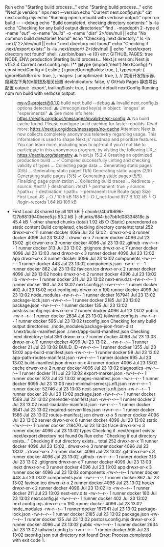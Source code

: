Run echo "Starting build process..."
  echo "Starting build process..."
  echo "Next.js version:"
  npx next --version
  echo "Current next.config.mjs:"
  cat next.config.mjs
  echo "Running npm run build with verbose output:"
  npm run build -- --debug
  echo "Build completed, checking directory contents:"
  ls -la
  echo "Checking for any build output directories:"
  find . -maxdepth 2 -type d -name "*out*" -o -name "*build*" -o -name "*dist*" 2>/dev/null || echo "No common build directories found"
  echo "Checking .next directory:"
  ls -la .next/ 2>/dev/null || echo ".next directory not found"
  echo "Checking if .next/export exists:"
  ls -la .next/export/ 2>/dev/null || echo ".next/export directory not found"
  shell: /usr/bin/bash -e {0}
  env:
    GITHUB_PAGES: true
    NODE_ENV: production
Starting build process...
Next.js version:
Next.js v15.2.4
Current next.config.mjs:
/** @type {import('next').NextConfig} */
const nextConfig = {
  eslint: {
    ignoreDuringBuilds: true,
  },
  typescript: {
    ignoreBuildErrors: true,
  },
  images: {
    unoptimized: true,
  },
  // 禁用开发指示器，隐藏左下角的n按钮及相关设置
  devIndicators: false,
  // GitHub Pages 静态导出配置
  output: 'export',
  trailingSlash: true,
}
export default nextConfig
Running npm run build with verbose output:
> my-v0-project@0.1.0 build
> next build --debug
 ⚠ Invalid next.config.js options detected: 
 ⚠     Unrecognized key(s) in object: 'images' at "experimental"
 ⚠ See more info here: https://nextjs.org/docs/messages/invalid-next-config
⚠ No build cache found. Please configure build caching for faster rebuilds. Read more: https://nextjs.org/docs/messages/no-cache
Attention: Next.js now collects completely anonymous telemetry regarding usage.
This information is used to shape Next.js' roadmap and prioritize features.
You can learn more, including how to opt-out if you'd not like to participate in this anonymous program, by visiting the following URL:
https://nextjs.org/telemetry
   ▲ Next.js 15.2.4
   Creating an optimized production build ...
 ✓ Compiled successfully
   Linting and checking validity of types ...
   Collecting page data ...
   Generating static pages (0/5) ...
   Generating static pages (1/5) 
   Generating static pages (2/5) 
   Generating static pages (3/5) 
 ✓ Generating static pages (5/5)
   Finalizing page optimization ...
   Collecting build traces ...
Redirects
┌ source: /test1/
├ destination: /test1
└ permanent: true
┌ source: /:path+/
├ destination: /:path+
└ permanent: true
Route (app)                                 Size  First Load JS
┌ ○ /                                    10.5 kB         118 kB
├ ○ /_not-found                            977 B         102 kB
└ ○ /login-records                       1.64 kB         109 kB
+ First Load JS shared by all             101 kB
  ├ chunks/4bd1b696-f27b9813940beee5.js  53.2 kB
  ├ chunks/684-bc7bb1d08334818c.js       45.4 kB
  └ other shared chunks (total)          1.92 kB
○  (Static)  prerendered as static content
Build completed, checking directory contents:
total 252
drwxr-xr-x  11 runner docker   4096 Jul 23 13:02 .
drwxr-xr-x   3 runner docker   4096 Jul 23 13:02 ..
drwxr-xr-x   7 runner docker   4096 Jul 23 13:02 .git
drwxr-xr-x   3 runner docker   4096 Jul 23 13:02 .github
-rw-r--r--   1 runner docker    313 Jul 23 13:02 .gitignore
drwxr-xr-x   7 runner docker   4096 Jul 23 13:03 .next
drwxr-xr-x   3 runner docker   4096 Jul 23 13:02 app
drwxr-xr-x   3 runner docker   4096 Jul 23 13:02 components
-rw-r--r--   1 runner docker    443 Jul 23 13:02 components.json
-rw-r--r--   1 runner docker    862 Jul 23 13:02 favicon.ico
drwxr-xr-x   2 runner docker   4096 Jul 23 13:02 hooks
drwxr-xr-x   2 runner docker   4096 Jul 23 13:02 lib
-rw-r--r--   1 runner docker    211 Jul 23 13:02 next-env.d.ts
-rw-r--r--   1 runner docker    180 Jul 23 13:02 next.config.js
-rw-r--r--   1 runner docker    402 Jul 23 13:02 next.config.mjs
drwxr-xr-x 190 runner docker   4096 Jul 23 13:02 node_modules
-rw-r--r--   1 runner docker 167941 Jul 23 13:02 package-lock.json
-rw-r--r--   1 runner docker   2185 Jul 23 13:02 package.json
-rw-r--r--   1 runner docker    135 Jul 23 13:02 postcss.config.mjs
drwxr-xr-x   2 runner docker   4096 Jul 23 13:02 public
-rw-r--r--   1 runner docker   2634 Jul 23 13:02 tailwind.config.ts
-rw-r--r--   1 runner docker    595 Jul 23 13:02 tsconfig.json
Checking for any build output directories:
./node_modules/package-json-from-dist
./.next/build-manifest.json
./.next/app-build-manifest.json
Checking .next directory:
total 356
drwxr-xr-x  7 runner docker   4096 Jul 23 13:03 .
drwxr-xr-x 11 runner docker   4096 Jul 23 13:02 ..
-rw-r--r--  1 runner docker     21 Jul 23 13:02 BUILD_ID
-rw-r--r--  1 runner docker   1355 Jul 23 13:02 app-build-manifest.json
-rw-r--r--  1 runner docker     98 Jul 23 13:02 app-path-routes-manifest.json
-rw-r--r--  1 runner docker    995 Jul 23 13:02 build-manifest.json
drwxr-xr-x  4 runner docker   4096 Jul 23 13:02 cache
drwxr-xr-x  2 runner docker   4096 Jul 23 13:02 diagnostics
-rw-r--r--  1 runner docker    111 Jul 23 13:02 export-marker.json
-rw-r--r--  1 runner docker    873 Jul 23 13:02 images-manifest.json
-rw-r--r--  1 runner docker   8095 Jul 23 13:03 next-minimal-server.js.nft.json
-rw-r--r--  1 runner docker  52746 Jul 23 13:03 next-server.js.nft.json
-rw-r--r--  1 runner docker     20 Jul 23 13:02 package.json
-rw-r--r--  1 runner docker   1568 Jul 23 13:02 prerender-manifest.json
-rw-r--r--  1 runner docker      2 Jul 23 13:02 react-loadable-manifest.json
-rw-r--r--  1 runner docker   8541 Jul 23 13:02 required-server-files.json
-rw-r--r--  1 runner docker   1586 Jul 23 13:02 routes-manifest.json
drwxr-xr-x  5 runner docker   4096 Jul 23 13:02 server
drwxr-xr-x  6 runner docker   4096 Jul 23 13:02 static
-rw-r--r--  1 runner docker 218470 Jul 23 13:03 trace
drwxr-xr-x  3 runner docker   4096 Jul 23 13:02 types
Checking if .next/export exists:
.next/export directory not found
0s
Run echo "Checking if out directory exists..."
Checking if out directory exists...
total 252
drwxr-xr-x  11 runner docker   4096 Jul 23 13:02 .
drwxr-xr-x   3 runner docker   4096 Jul 23 13:02 ..
drwxr-xr-x   7 runner docker   4096 Jul 23 13:02 .git
drwxr-xr-x   3 runner docker   4096 Jul 23 13:02 .github
-rw-r--r--   1 runner docker    313 Jul 23 13:02 .gitignore
drwxr-xr-x   7 runner docker   4096 Jul 23 13:03 .next
drwxr-xr-x   3 runner docker   4096 Jul 23 13:02 app
drwxr-xr-x   3 runner docker   4096 Jul 23 13:02 components
-rw-r--r--   1 runner docker    443 Jul 23 13:02 components.json
-rw-r--r--   1 runner docker    862 Jul 23 13:02 favicon.ico
drwxr-xr-x   2 runner docker   4096 Jul 23 13:02 hooks
drwxr-xr-x   2 runner docker   4096 Jul 23 13:02 lib
-rw-r--r--   1 runner docker    211 Jul 23 13:02 next-env.d.ts
-rw-r--r--   1 runner docker    180 Jul 23 13:02 next.config.js
-rw-r--r--   1 runner docker    402 Jul 23 13:02 next.config.mjs
drwxr-xr-x 190 runner docker   4096 Jul 23 13:02 node_modules
-rw-r--r--   1 runner docker 167941 Jul 23 13:02 package-lock.json
-rw-r--r--   1 runner docker   2185 Jul 23 13:02 package.json
-rw-r--r--   1 runner docker    135 Jul 23 13:02 postcss.config.mjs
drwxr-xr-x   2 runner docker   4096 Jul 23 13:02 public
-rw-r--r--   1 runner docker   2634 Jul 23 13:02 tailwind.config.ts
-rw-r--r--   1 runner docker    595 Jul 23 13:02 tsconfig.json
out directory not found
Error: Process completed with exit code 1.